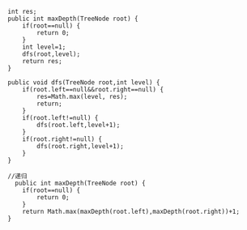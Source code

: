     int res;
	public int maxDepth(TreeNode root) {
		if(root==null) {
			return 0;
		}
		int level=1;
		dfs(root,level);
		return res;
    }
	
	public void dfs(TreeNode root,int level) {
		if(root.left==null&&root.right==null) {
			res=Math.max(level, res);
			return;
		}
		if(root.left!=null) {
			dfs(root.left,level+1);
		}
		if(root.right!=null) {
			dfs(root.right,level+1);
		}
	}
  
  	//递归
      public int maxDepth(TreeNode root) {
		if(root==null) {
			return 0;
		}
		return Math.max(maxDepth(root.left),maxDepth(root.right))+1;
    }
